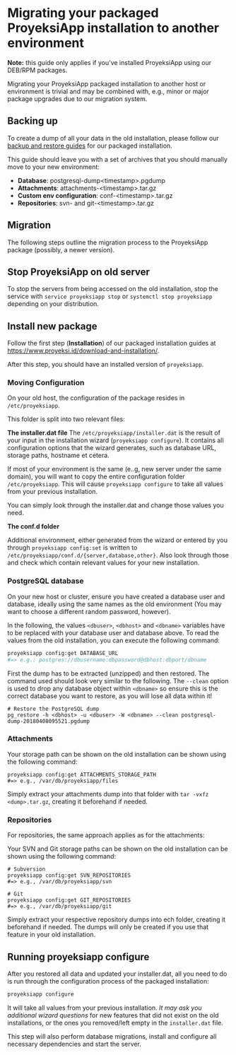 # Migrating your packaged ProyeksiApp installation to another environment

**Note:** this guide only applies if you've installed ProyeksiApp using our DEB/RPM packages.

Migrating your ProyeksiApp packaged installation to another host or environment is trivial and may be combined with, e.g., minor or major package upgrades due to our migration system.

## Backing up

To create a dump of all your data in the old installation, please follow our [backup and restore guides](../../operation) for our packaged installation.

This guide should leave you with a set of archives that you should manually move to your new environment:

- **Database**: postgresql-dump\<timestamp>.pgdump
- **Attachments**: attachments-\<timestamp>.tar.gz
- **Custom env configuration**: conf-\<timestamp>.tar.gz
- **Repositories**: svn- and git-\<timestamp>.tar.gz

## Migration

The following steps outline the migration process to the ProyeksiApp package (possibly, a newer version).

## Stop ProyeksiApp on old server

To stop the servers from being accessed on the old installation, stop the service with `service proyeksiapp stop` or `systemctl stop proyeksiapp` depending on your distribution.

## Install new package

Follow the first step (**Installation**) of our packaged installation guides at https://www.proyeksi.id/download-and-installation/.

After this step, you should have an installed version of `proyeksiapp`.

### Moving Configuration

On your old host, the configuration of the package resides in `/etc/proyeksiapp`.

This folder is split into two relevant files:

**The installer.dat file**
The `/etc/proyeksiapp/installer.dat` is the result of your input in the installation wizard (`proyeksiapp configure`). It contains all configuration options that the wizard generates, such as database URL, storage paths, hostname et cetera.

If most of your environment is the same (e..g, new server under the same domain), you will want to copy the entire configuration folder `/etc/proyeksiapp`. This will cause `proyeksiapp configure` to take all values from your previous installation.

You can simply look through the installer.dat and change those values you need.

**The conf.d folder**

Additional environment, either generated from the wizard or entered by you through `proyeksiapp config:set` is written to  `/etc/proyeksiapp/conf.d/{server,database,other}`. Also look through those and check which contain relevant values for your new installation. 

### PostgreSQL database

On your new host or cluster, ensure you have created a database user and database, ideally using the same names as the old environment (You may want to choose a different random password, however).

In the following, the values `<dbuser>`, `<dbhost>` and `<dbname>` variables have to be replaced with your database user and database above.
To read the values from the old installation, you can execute the following command:

```bash
proyeksiapp config:get DATABASE_URL
#=> e.g.: postgres://dbusername:dbpassword@dbhost:dbport/dbname
```

First the dump has to be extracted (unzipped) and then restored. The command used should look very similar to the following. The `--clean` option is used to drop any database object within `<dbname>` so ensure this is the correct database you want to restore, as you will lose all data within it!

```
# Restore the PostgreSQL dump
pg_restore -h <dbhost> -u <dbuser> -W <dbname> --clean postgresql-dump-20180408095521.pgdump
```


### Attachments

Your storage path can be shown on the old installation can be shown using the following command:

```
proyeksiapp config:get ATTACHMENTS_STORAGE_PATH
#=> e.g., /var/db/proyeksiapp/files
```

Simply extract your attachments dump into that folder with `tar -vxfz <dump>.tar.gz`, creating it beforehand if needed.



### Repositories

For repositories, the same approach applies as for the attachments:

Your SVN and Git storage paths can be shown on the old installation can be shown using the following command:

```
# Subversion
proyeksiapp config:get SVN_REPOSITORIES
#=> e.g., /var/db/proyeksiapp/svn

# Git
proyeksiapp config:get GIT_REPOSITORIES
#=> e.g., /var/db/proyeksiapp/git
```

Simply extract your respective repository dumps into ech folder, creating it beforehand if needed. The dumps will only be created if you use that feature in your old installation.



## Running proyeksiapp configure

After you restored all data and updated your installer.dat, all you need to do is run through the configuration process of the packaged installation:

```bash
proyeksiapp configure
```

It will take all values from your previous installation. *It may ask you additional wizard questions*  for new features that did not exist on the old installations, or the ones you removed/left empty in the `installer.dat` file.

This step will also perform database migrations, install and configure all necessary dependencies and start the server.
